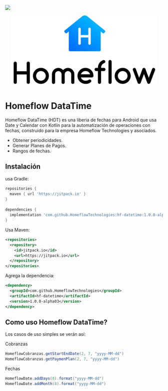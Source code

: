 [![](https://jitpack.io/v/HomeflowTechnologies/hf-datetime.svg)](https://jitpack.io/#HomeflowTechnologies/hf-datetime)

<p align="center"><img src="static/logo.png" height="230"></p>

Homeflow DataTime
=====

Homeflow DataTime (HDT) es una liberia de fechas para Android que usa Date y Calendar con Kotlin para la automatización de operaciones con fechas, construido para la empresa Homeflow Technologies y asociados.

  - Obtener periodicidades.
  - Generar Planes de Pagos.
  - Rangos de fechas.

Instalación
--------
usa Gradle:

```gradle
repositories {
  maven { url 'https://jitpack.io' }
}

dependencies {
  implementation 'com.github.HomeflowTechnologies:hf-datetime:1.0.0-alpha03'
}
```

Usa Maven:

```xml
<repositories>
  <repository>
    <id>jitpack.io</id>
    <url>https://jitpack.io</url>
  </repository>
</repositories>
```
Agrega la dependencia:

```xml
<dependency>
  <groupId>com.github.HomeflowTechnologies</groupId>
  <artifactId>hf-datetime</artifactId>
  <version>1.0.0-alpha03</version>
</dependency>
```

Como uso Homeflow DataTime?
-------------------

Los casos de uso simples se verán así:

Cobranzas
```java
HomeflowCobranzas.getStartEndDate(2, 7, "yyyy-MM-dd")
HomeflowCobranzas.getPaymenPlan(2, 7, "yyyy-MM-dd")
```

Fechas
```java
HomeflowDate.addDays(8).format("yyyy-MM-dd")
HomeflowDate.addMonth(8).format("yyyy-MM-dd")
```
